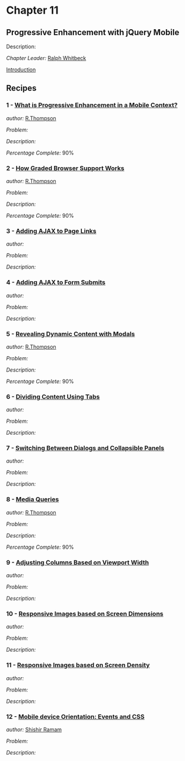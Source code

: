 # Chapter 11

## Progressive Enhancement with jQuery Mobile

Description: 

*Chapter Leader:* <a href="mailto:rwhitbeck@appendto.com">Ralph Whitbeck</a>

<a href="/jquerymobilecookbook/book/blob/master/11-progressive-enhancement-with-jquery-mobile/introduction.adoc">Introduction</a>

## Recipes

### 1 - <a href="/jquerymobilecookbook/book/blob/master/11-progressive-enhancement-with-jquery-mobile/recipe-1.adoc">What is Progressive Enhancement in a Mobile Context?</a>
*author:* <a href="mailto:whynetsolutions@aol.com">R.Thompson</a>

*Problem:* 

*Description:*

*Percentage Complete:* 90%

### 2 - <a href="/jquerymobilecookbook/book/blob/master/11-progressive-enhancement-with-jquery-mobile/recipe-2.adoc">How Graded Browser Support Works</a>
*author:* <a href="mailto:whynetsolutions@aol.com">R.Thompson</a>

*Problem:* 

*Description:*


*Percentage Complete:* 90%

### 3 - <a href="/jquerymobilecookbook/book/blob/master/11-progressive-enhancement-with-jquery-mobile/recipe-3.adoc">Adding AJAX to Page Links</a>
*author:* <a href="mailto:"></a>

*Problem:* 

*Description:*

### 4 - <a href="/jquerymobilecookbook/book/blob/master/11-progressive-enhancement-with-jquery-mobile/recipe-4.adoc">Adding AJAX to Form Submits</a>
*author:* <a href="mailto:"></a>

*Problem:* 

*Description:*

### 5 - <a href="/jquerymobilecookbook/book/blob/master/11-progressive-enhancement-with-jquery-mobile/recipe-5.adoc">Revealing Dynamic Content with Modals</a>
*author:* <a href="mailto:whynetsolutions@aol.com">R.Thompson</a>

*Problem:* 

*Description:*

*Percentage Complete:* 90%

### 6 - <a href="/jquerymobilecookbook/book/blob/master/11-progressive-enhancement-with-jquery-mobile/recipe-6.adoc">Dividing Content Using Tabs</a>
*author:* <a href="mailto:"></a>

*Problem:* 

*Description:*

### 7 - <a href="/jquerymobilecookbook/book/blob/master/11-progressive-enhancement-with-jquery-mobile/recipe-7.adoc">Switching Between Dialogs and Collapsible Panels</a>
*author:* <a href="mailto:"></a>

*Problem:* 

*Description:*

### 8 - <a href="/jquerymobilecookbook/book/blob/master/11-progressive-enhancement-with-jquery-mobile/recipe-8.adoc">Media Queries</a>
*author:* <a href="mailto:whynetsolutions@aol.com">R.Thompson</a>

*Problem:* 

*Description:*

*Percentage Complete:* 90%

### 9 - <a href="/jquerymobilecookbook/book/blob/master/11-progressive-enhancement-with-jquery-mobile/recipe-9.adoc">Adjusting Columns Based on Viewport Width</a>
*author:* <a href="mailto:"></a>

*Problem:* 

*Description:*

### 10 - <a href="/jquerymobilecookbook/book/blob/master/11-progressive-enhancement-with-jquery-mobile/recipe-10.adoc">Responsive Images based on Screen Dimensions</a>
*author:* <a href="mailto:"></a>

*Problem:* 

*Description:*

### 11 - <a href="/jquerymobilecookbook/book/blob/master/11-progressive-enhancement-with-jquery-mobile/recipe-11.adoc">Responsive Images based on Screen Density</a>
*author:* <a href="mailto:"></a>

*Problem:* 

*Description:*

### 12 - <a href="/jquerymobilecookbook/book/blob/master/11-progressive-enhancement-with-jquery-mobile/recipe-12.adoc">Mobile device Orientation: Events and CSS</a>
*author:* <a href="mailto:sramam@gmail.com">Shishir Ramam</a>

*Problem:* 

*Description:*

